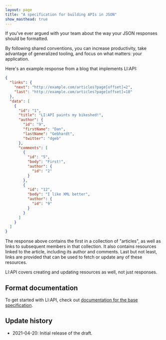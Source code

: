 ```yaml
---
layout: page
title: "A specification for building APIs in JSON"
show_masthead: true
---
```


If you've ever argued with your team about the way your JSON responses
should be formatted.

By following shared conventions, you can increase productivity,
take advantage of generalized tooling, and focus on what
matters: your application.

Here's an example response from a blog that implements LI:API:

```json
{
  "links": {
    "next": "http://example.com/articles?page[offset]=2",
    "last": "http://example.com/articles?page[offset]=10"
  },
  "data": [
    {
      "id": "1",
      "title": "LI:API paints my bikeshed!",
      "author": {
        "id": "9",
        "firstName": "Dan",
        "lastName": "Gebhardt",
        "twitter": "dgeb"
      },
      "comments": [
        {
          "id": "5",
          "body": "First!",
          "author": {
            "id": "2"
          }
        },
        {
          "id": "12",
          "body": "I like XML better",
          "author": {
            "id": "9"
          }
        }
      ]
    }
  ]
}
```

The response above contains the first in a collection of "articles", as well as
links to subsequent members in that collection. It also contains resources
linked to the article, including its author and comments. Last but not least,
links are provided that can be used to fetch or update any of these
resources.

LI:API covers creating and updating resources as well, not just responses.

## <a href="#format-documentation" id="format-documentation" class="headerlink"></a> Format documentation

To get started with LI:API, check out [documentation for the base
specification](format).

## <a href="#update-history" id="update-history" class="headerlink"></a> Update history

- 2021-04-20: Initial release of the draft.

